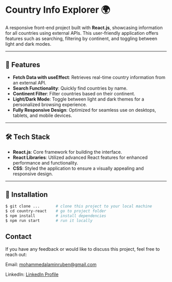# Country Info Explorer 🌍  

A responsive front-end project built with **React.js**, showcasing information for all countries using external APIs. This user-friendly application offers features such as searching, filtering by continent, and toggling between light and dark modes.  

---

## 🚀 Features  

- **Fetch Data with useEffect**: Retrieves real-time country information from an external API.  
- **Search Functionality**: Quickly find countries by name.  
- **Continent Filter**: Filter countries based on their continent.  
- **Light/Dark Mode**: Toggle between light and dark themes for a personalized browsing experience.  
- **Fully Responsive Design**: Optimized for seamless use on desktops, tablets, and mobile devices.  

---

## 🛠️ Tech Stack  

- **React.js**: Core framework for building the interface.  
- **React Libraries**: Utilized advanced React features for enhanced performance and functionality.  
- **CSS**: Styled the application to ensure a visually appealing and responsive design.  

---

## 🌟 Installation  

```bash
$ git clone ...       # clone this project to your local machine
$ cd country-react    # go to project folder
$ npm install         # install dependencies
$ npm run start       # run it locally
```
## Contact
If you have any feedback or would like to discuss this project, feel free to reach out:

Email: mohammedalaminruben@gmail.com

LinkedIn: [LinkedIn Profile](https://www.linkedin.com/in/mohammad-a-846376220/)
